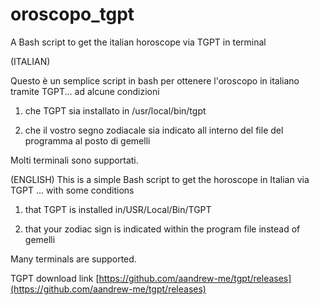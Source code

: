 # oroscopo_tgpt
A Bash script to get the italian horoscope via TGPT in terminal

(ITALIAN)

Questo è un semplice script in bash per ottenere l'oroscopo in italiano tramite TGPT... ad alcune condizioni

1) che TGPT sia installato in /usr/local/bin/tgpt

2) che il vostro segno zodiacale sia indicato all interno del file del programma al posto di gemelli

Molti terminali sono supportati.

(ENGLISH)
This is a simple Bash script to get the horoscope in Italian via TGPT ... with some conditions

1) that TGPT is installed in/USR/Local/Bin/TGPT

2) that your zodiac sign is indicated within the program file instead of gemelli

Many terminals are supported.

TGPT download link [https://github.com/aandrew-me/tgpt/releases](https://github.com/aandrew-me/tgpt/releases)



